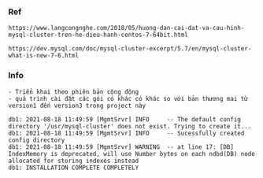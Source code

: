 ### Ref
    https://www.langcongnghe.com/2018/05/huong-dan-cai-dat-va-cau-hinh-mysql-cluster-tren-he-dieu-hanh-centos-7-64bit.html

    https://dev.mysql.com/doc/mysql-cluster-excerpt/5.7/en/mysql-cluster-what-is-new-7-6.html
    

### Info
    - Triển khai theo phiên bản cộng động
    - quá trình cài đặt các gói có khác có khác so với bản thương mai từ version1 đến version3 trong project này

    db1: 2021-08-18 11:49:59 [MgmtSrvr] INFO     -- The default config directory '/usr/mysql-cluster' does not exist. Trying to create it...
    db1: 2021-08-18 11:49:59 [MgmtSrvr] INFO     -- Sucessfully created config directory
    db1: 2021-08-18 11:49:59 [MgmtSrvr] WARNING  -- at line 17: [DB] IndexMemory is deprecated, will use Number bytes on each ndbd(DB) node allocated for storing indexes instead
    db1: INSTALLATION COMPLETE COMPLETELY
